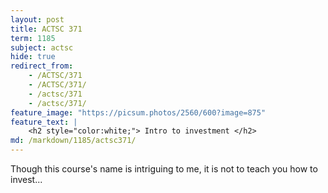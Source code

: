 ```yaml
---
layout: post
title: ACTSC 371
term: 1185
subject: actsc
hide: true
redirect_from:
    - /ACTSC/371
    - /ACTSC/371/
    - /actsc/371
    - /actsc/371/
feature_image: "https://picsum.photos/2560/600?image=875"
feature_text: |
    <h2 style="color:white;"> Intro to investment </h2>
md: /markdown/1185/actsc371/
---
```


Though this course's name is intriguing to me, it is not to teach you how to invest...
